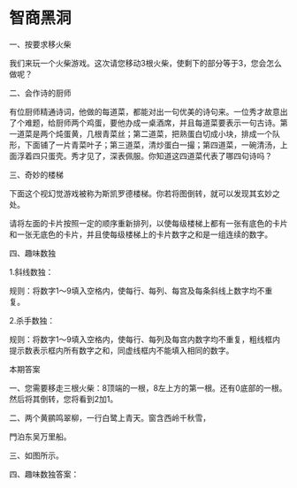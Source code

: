 # 智商黑洞

一、按要求移火柴 

我们来玩一个火柴游戏。这次请您移动3根火柴，使剩下的部分等于3，您会怎么做呢？ 

二、会作诗的厨师 

有位厨师精通诗词，他做的每道菜，都能对出一句优美的诗句来。一位秀才故意出了个难题，给厨师两个鸡蛋，要他办成一桌酒席，并且每道菜要表示一句古诗。第一道菜是两个炖蛋黄，几根青菜丝；第二道菜，把熟蛋白切成小块，排成一个队形，下面铺了一片青菜叶子；第三道菜，清炒蛋白一撮；第四道菜，一碗清汤，上面浮着四只蛋壳。秀才见了，深表佩服。你知道这四道菜代表了哪四句诗吗？ 

三、奇妙的楼梯 

下面这个视幻觉游戏被称为斯凯罗德楼梯。你若将图倒转，就可以发现其玄妙之处。 

请将左面的卡片按照一定的顺序重新排列，以使每级楼梯上都有一张有底色的卡片和一张无底色的卡片，并且使每级楼梯上的卡片数字之和是一组连续的数字。 

四、趣味数独 

1.斜线数独： 

规则：将数字1～9填入空格内，使每行、每列、每宫及每条斜线上数字均不重复。 

2.杀手数独： 

规则：将数字1～9填入空格内，使每行、每列及每宫内数字均不重复，粗线框内提示数表示框内所有数字之和，同虚线框内不能填入相同的数字。 

本期答案 

一、您需要移走三根火柴：8顶端的一根，8左上方的第一根。还有0底部的一根。然后将其倒转，您将看到2加1。 

二、两个黄鹂鸣翠柳，一行白鹭上青天。窗含西岭千秋雪， 

門泊东吴万里船。 

三、如图所示。 

四、趣味数独答案：